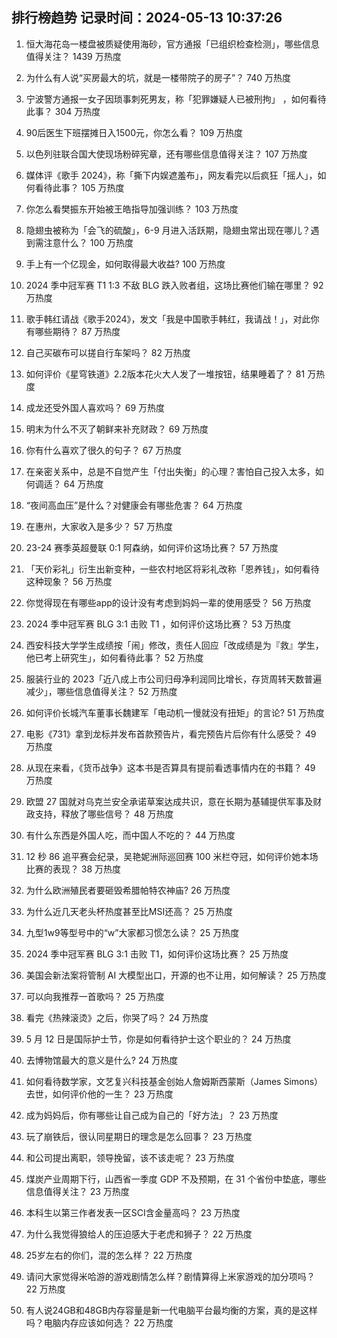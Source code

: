 
## 排行榜趋势 记录时间：2024-05-13 10:37:26
  
  1. 恒大海花岛一楼盘被质疑使用海砂，官方通报「已组织检查检测」，哪些信息值得关注？ 1439 万热度
    
  2. 为什么有人说“买房最大的坑，就是一楼带院子的房子”？ 740 万热度
    
  3. 宁波警方通报一女子因琐事刺死男友，称「犯罪嫌疑人已被刑拘」 ，如何看待此事？ 304 万热度
    
  4. 90后医生下班摆摊日入1500元，你怎么看？ 109 万热度
    
  5. 以色列驻联合国大使现场粉碎宪章，还有哪些信息值得关注？ 107 万热度
    
  6. 媒体评《歌手 2024》，称「撕下内娱遮羞布」，网友看完以后疯狂「摇人」，如何看待此事？ 105 万热度
    
  7. 你怎么看樊振东开始被王皓指导加强训练？ 103 万热度
    
  8. 隐翅虫被称为「会飞的硫酸」，6-9 月进入活跃期，隐翅虫常出现在哪儿？遇到需注意什么？ 100 万热度
    
  9. 手上有一个亿现金，如何取得最大收益? 100 万热度
    
  10. 2024 季中冠军赛 T1 1:3 不敌 BLG 跌入败者组，这场比赛他们输在哪里？ 92 万热度
    
  11. 歌手韩红请战《歌手2024》，发文「我是中国歌手韩红，我请战！」，对此你有哪些期待？ 87 万热度
    
  12. 自己买碳布可以搓自行车架吗？ 82 万热度
    
  13. 如何评价《星穹铁道》2.2版本花火大人发了一堆按钮，结果睡着了？ 81 万热度
    
  14. 成龙还受外国人喜欢吗？ 69 万热度
    
  15. 明末为什么不灭了朝鲜来补充财政？ 69 万热度
    
  16. 你有什么喜欢了很久的句子？ 67 万热度
    
  17. 在亲密关系中，总是不自觉产生「付出失衡」的心理？害怕自己投入太多，如何调适？ 64 万热度
    
  18. “夜间高血压”是什么？对健康会有哪些危害？ 64 万热度
    
  19. 在惠州，大家收入是多少？ 57 万热度
    
  20. 23-24 赛季英超曼联 0:1 阿森纳，如何评价这场比赛？ 57 万热度
    
  21. 「天价彩礼」衍生出新变种，一些农村地区将彩礼改称「恩养钱」，如何看待这种现象？ 56 万热度
    
  22. 你觉得现在有哪些app的设计没有考虑到妈妈一辈的使用感受？ 56 万热度
    
  23. 2024 季中冠军赛 BLG 3:1 击败 T1 ，如何评价这场比赛？ 53 万热度
    
  24. 西安科技大学学生成绩按「闹」修改，责任人回应「改成绩是为『救』学生，他已考上研究生」，如何看待此事？ 52 万热度
    
  25. 服装行业的 2023「近八成上市公司归母净利润同比增长，存货周转天数普遍减少」，哪些信息值得关注？ 52 万热度
    
  26. 如何评价长城汽车董事长魏建军「电动机一慢就没有扭矩」的言论? 51 万热度
    
  27. 电影《731》拿到龙标并发布首款预告片，看完预告片后你有什么感受？ 49 万热度
    
  28. 从现在来看，《货币战争》这本书是否算具有提前看透事情内在的书籍？ 49 万热度
    
  29. 欧盟 27 国就对乌克兰安全承诺草案达成共识，意在长期为基辅提供军事及财政支持，释放了哪些信号？ 48 万热度
    
  30. 有什么东西是外国人吃，而中国人不吃的？ 44 万热度
    
  31. 12 秒 86 追平赛会纪录，吴艳妮洲际巡回赛 100 米栏夺冠，如何评价她本场比赛的表现？ 38 万热度
    
  32. 为什么欧洲殖民者要砸毁希腊帕特农神庙? 26 万热度
    
  33. 为什么近几天老头杯热度甚至比MSI还高？ 25 万热度
    
  34. 九型1w9等型号中的“w”大家都习惯怎么读？ 25 万热度
    
  35. 2024 季中冠军赛 BLG 3:1 击败 T1，如何评价这场比赛？ 25 万热度
    
  36. 美国会新法案将管制 AI 大模型出口，开源的也不让用，如何解读？ 25 万热度
    
  37. 可以向我推荐一首歌吗？ 25 万热度
    
  38. 看完《热辣滚烫》之后，你哭了吗？ 24 万热度
    
  39. 5 月 12 日是国际护士节，你是如何看待护士这个职业的？ 24 万热度
    
  40. 去博物馆最大的意义是什么? 24 万热度
    
  41. 如何看待数学家，文艺复兴科技基金创始人詹姆斯西蒙斯（James Simons）去世，如何评价他的一生？ 23 万热度
    
  42. 成为妈妈后，你有哪些让自己成为自己的「好方法」？ 23 万热度
    
  43. 玩了崩铁后，很认同星期日的理念是怎么回事？ 23 万热度
    
  44. 和公司提出离职，领导挽留，该不该走呢？ 23 万热度
    
  45. 煤炭产业周期下行，山西省一季度 GDP 不及预期，在 31 个省份中垫底，哪些信息值得关注？ 23 万热度
    
  46. 本科生以第三作者发表一区SCI含金量高吗？ 23 万热度
    
  47. 为什么我觉得狼给人的压迫感大于老虎和狮子？ 22 万热度
    
  48. 25岁左右的你们，混的怎么样？ 22 万热度
    
  49. 请问大家觉得米哈游的游戏剧情怎么样？剧情算得上米家游戏的加分项吗？ 22 万热度
    
  50. 有人说24GB和48GB内存容量是新一代电脑平台最均衡的方案，真的是这样吗？电脑内存应该如何选？ 22 万热度
    